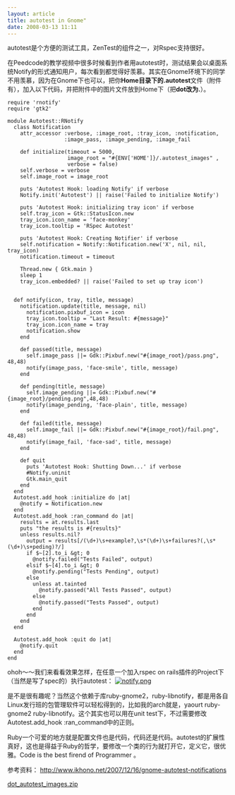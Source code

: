 ```yaml
--- 
layout: article
title: autotest in Gnome"
date: 2008-03-13 11:11
---
```


autotest是个方便的测试工具，ZenTest的组件之一，对Rspec支持很好。

在Peedcode的教学视频中很多时候看到作者用autotest时，测试结果会以桌面系统Notify的形式通知用户，每次看到都觉得好羡慕。其实在Gnome环境下的同学不用羡慕，因为在Gnome下也可以，把你<strong>Home目录下的.autotest</strong>文件（附件有），加入以下代码，并把附件中的图片文件放到Home下（把<strong>dot改为.</strong>）。<!--more-->

    require 'rnotify'
    require 'gtk2'

    module Autotest::RNotify
      class Notification
        attr_accessor :verbose, :image_root, :tray_icon, :notification,
                      :image_pass, :image_pending, :image_fail

        def initialize(timeout = 5000,
                       image_root = "#{ENV['HOME']}/.autotest_images" ,
                       verbose = false)
        self.verbose = verbose
        self.image_root = image_root

        puts 'Autotest Hook: loading Notify' if verbose
        Notify.init('Autotest') || raise('Failed to initialize Notify')

        puts 'Autotest Hook: initializing tray icon' if verbose
        self.tray_icon = Gtk::StatusIcon.new
        tray_icon.icon_name = 'face-monkey'
        tray_icon.tooltip = 'RSpec Autotest'

        puts 'Autotest Hook: Creating Notifier' if verbose
        self.notification = Notify::Notification.new('X', nil, nil, tray_icon)
        notification.timeout = timeout

        Thread.new { Gtk.main }
        sleep 1
        tray_icon.embedded? || raise('Failed to set up tray icon')


      def notify(icon, tray, title, message)
        notification.update(title, message, nil)
          notification.pixbuf_icon = icon
          tray_icon.tooltip = "Last Result: #{message}"
          tray_icon.icon_name = tray
          notification.show
        end

        def passed(title, message)
          self.image_pass ||= Gdk::Pixbuf.new("#{image_root}/pass.png", 48,48)
          notify(image_pass, 'face-smile', title, message)
        end

        def pending(title, message)
          self.image_pending ||= Gdk::Pixbuf.new("#{image_root}/pending.png",48,48)
          notify(image_pending, 'face-plain', title, message)
        end

        def failed(title, message)
          self.image_fail ||= Gdk::Pixbuf.new("#{image_root}/fail.png", 48,48)
          notify(image_fail, 'face-sad', title, message)
        end

        def quit
          puts 'Autotest Hook: Shutting Down...' if verbose
          #Notify.uninit
          Gtk.main_quit
        end
      end
      Autotest.add_hook :initialize do |at|
        @notify = Notification.new
      end
      Autotest.add_hook :ran_command do |at|
        results = at.results.last
        puts "the results is #{results}"
        unless results.nil?
          output = results[/(\d+)\s+example?,\s*(\d+)\s+failures?(,\s*(\d+)\s+peding)?/]
          if $~[2].to_i &gt; 0
            @notify.failed("Tests Failed", output)
          elsif $~[4].to_i &gt; 0
            @notify.pending("Tests Pending", output)
          else
            unless at.tainted
              @notify.passed("All Tests Passed", output)
            else
              @notify.passed("Tests Passed", output)
            end
          end
        end
      end

      Autotest.add_hook :quit do |at|
        @notify.quit
      end
    end


ohoh～～我们来看看效果怎样，在任意一个加入rspec on rails插件的Project下（当然是写了spec的）执行autotest：
<a href='http://redworld.blog.ubuntu.org.cn/2008/03/13/autotest-notify-in-gnome/notifypng/' rel='attachment wp-att-67' title='notify.png'><img src='http://redworld.blog.ubuntu.org.cn/files/2008/03/notify.png' alt='notify.png' /></a>

是不是很有趣呢？当然这个依赖于库ruby-gnome2，ruby-libnotify，都是用各自Linux发行班的包管理软件可以轻松得到的，比如我的arch就是，yaourt ruby-gnome2 ruby-libnotify。这个其实也可以用在unit test下，不过需要修改Autotest.add_hook :ran_command中的正则。

Ruby一个可爱的地方就是配置文件也是代码，代码还是代码。autotest的扩展性真好，这也是得益于Ruby的哲学，要修改一个类的行为就打开它，定义它，很优雅。Code is the best firend of Programmer 。

参考资料：
http://www.ikhono.net/2007/12/16/gnome-autotest-notifications

<a href='http://redworld.blog.ubuntu.org.cn/2008/03/13/autotest-notify-in-gnome/dot_autotest_imageszip/' rel='attachment wp-att-66' title='dot_autotest_images.zip'>dot_autotest_images.zip</a>

